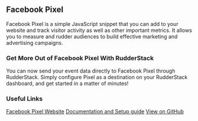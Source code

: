 ## Facebook Pixel

Facebook Pixel is a simple JavaScript snippet that you can add to your website and track visitor activity as well as other important metrics. It allows you to measure and rudder audiences to build effective marketing and advertising campaigns.

### Get More Out of Facebook Pixel With RudderStack

You can now send your event data directly to Facebook Pixel through RudderStack. Simply configure Pixel as a destination on your RudderStack dashboard, and get started in a matter of minutes!

### Useful Links

[Facebook Pixel Website][]
[Documentation and Setup guide][]
[View on GitHub][]

[//]: # "These are reference links used in the body of this note and get stripped out when the markdown processor does its job. There is no need to format nicely because it shouldn't be seen. Thanks SO - http://stackoverflow.com/questions/4823468/store-comments-in-markdown-syntax"
[facebook pixel website]: https://developers.facebook.com/docs/facebook-pixel/
[documentation and setup guide]: https://docs.rudderstack.com/destinations/fb-pixel
[view on github]: https://github.com/rudderlabs/rudder-sdk-js/tree/master/integrations/FacebookPixel
